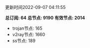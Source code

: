 更新时间2022-09-07 04:11:55

**总订阅: 64**
**总节点: 9190**
**有效节点: 2014**
- trojan节点: 165
- v2ray节点: 1660
- ss节点: 189
